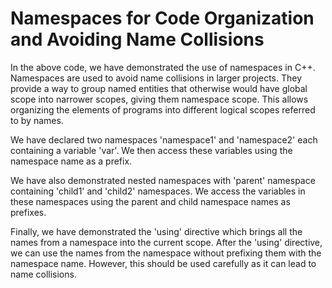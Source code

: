 # Namespaces for Code Organization and Avoiding Name Collisions
In the above code, we have demonstrated the use of namespaces in C++. Namespaces are used to avoid name collisions in larger projects. They provide a way to group named entities that otherwise would have global scope into narrower scopes, giving them namespace scope. This allows organizing the elements of programs into different logical scopes referred to by names.

We have declared two namespaces 'namespace1' and 'namespace2' each containing a variable 'var'. We then access these variables using the namespace name as a prefix.

We have also demonstrated nested namespaces with 'parent' namespace containing 'child1' and 'child2' namespaces. We access the variables in these namespaces using the parent and child namespace names as prefixes.

Finally, we have demonstrated the 'using' directive which brings all the names from a namespace into the current scope. After the 'using' directive, we can use the names from the namespace without prefixing them with the namespace name. However, this should be used carefully as it can lead to name collisions.